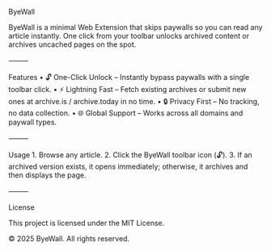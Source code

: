 ByeWall

ByeWall is a minimal Web Extension that skips paywalls so you can read any article instantly. One click from your toolbar unlocks archived content or archives uncached pages on the spot.

⸻

Features
	•	🔓 One-Click Unlock – Instantly bypass paywalls with a single toolbar click.
	•	⚡ Lightning Fast – Fetch existing archives or submit new ones at archive.is / archive.today in no time.
	•	🔒 Privacy First – No tracking, no data collection.
	•	🌐 Global Support – Works across all domains and paywall types.

⸻

Usage
	1.	Browse any article.
	2.	Click the ByeWall toolbar icon (🔓).
	3.	If an archived version exists, it opens immediately; otherwise, it archives and then displays the page.

⸻


License

This project is licensed under the MIT License.

© 2025 ByeWall. All rights reserved.
